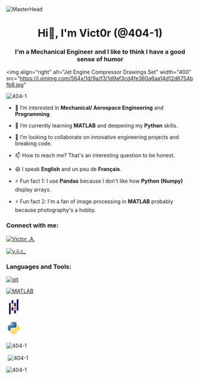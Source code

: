 ![MasterHead](https://media4.giphy.com/media/v1.Y2lkPTc5MGI3NjExc2UybTdvNmEyMHJ2ZzdzZ3hhOTVkang0N2JzZmNjYzFmaHhiZzJsOCZlcD12MV9pbnRlcm5hbF9naWZfYnlfaWQmY3Q9Zw/bqXMrwkWhAbrV0Z0dG/giphy.gif)

<h1 align="center">Hi👋, I'm Vict0r (@404-1)</h1>
<h3 align="center">I'm a Mechanical Engineer and I like to think I have a good sense of humor</h3>

<img align="right" alt="Jet Engine Compressor Drawings Set" width="400" src="https://i.pinimg.com/564x/1d/9a/f3/1d9af3cd4fe360a6aa14d12d6754bfb8.jpg"

<p align="left"> <img src="https://komarev.com/ghpvc/?username=404-1&label=Profile%20views&color=0e75b6&style=plastic&abbreviated=true" alt="404-1" /> </p>

- 👀 I’m interested in **Mechanical/ Aerospace Engineering** and **Programming**.

- 🌱 I’m currently learning **MATLAB** and deepening my **Python** skills.

- 💞️ I’m looking to collaborate on innovative engineering projects and breaking code.

- 📫 How to reach me? That's an interesting question to be honest.

- 😄 I speak **English** and un peu de **Français**.

- ⚡ Fun fact 1: I use **Pandas** because I don't like how **Python (Numpy)** display arrays.

- ⚡ Fun fact 2: I'm a fan of image processing in **MATLAB** probably because photography's a hobby.

<h3 align="left">Connect with me:</h3>

<p align="left">
<!--LinkedIn-->
<a href="https://www.linkedin.com/in/victor-agbaso/" target="blank"><img align="center" src="https://www.vectorlogo.zone/logos/linkedin/linkedin-icon.svg" alt="Victor .A." height="30" width="40" /></a>

<!--Instagram-->
<a href="https://www.instagram.com/v.ii.c_/" target="blank"><img align="center" src="https://raw.githubusercontent.com/rahuldkjain/github-profile-readme-generator/master/src/images/icons/Social/instagram.svg" alt="v.ii.c_" height="30" width="40" /></a>
</p>


<h3 align="left">Languages and Tools:</h3>

<!--Git-->
<p align="left"> <a href="https://git-scm.com/" target="_blank" rel="noreferrer"> <img src="https://www.vectorlogo.zone/logos/git-scm/git-scm-icon.svg" alt="git" width="40" height="40"/> </a> 

<!--MATLAB-->
<a href="https://www.mathworks.com/products/matlab.html" target="_blank" rel="noreferrer"> <img src="https://www.svgrepo.com/show/373830/matlab.svg" alt="MATLAB" width="40" height="40"/> </a>

<!--Pandas-->
 <a href="https://pandas.pydata.org/" target="_blank" rel="noreferrer"> <img src="https://raw.githubusercontent.com/devicons/devicon/2ae2a900d2f041da66e950e4d48052658d850630/icons/pandas/pandas-original.svg" alt="pandas" width="40" height="40"/> </a>

<!--Python--> 
  <a href="https://www.python.org" target="_blank" rel="noreferrer"> <img src="https://raw.githubusercontent.com/devicons/devicon/master/icons/python/python-original.svg" alt="python" width="40" height="40"/> </a> </p>

<!--Stats-->
<p><img align="center" src="https://github-readme-stats.vercel.app/api/top-langs?username=404-1&show_icons=true&locale=en&layout=compact" alt="404-1" /></p>

<p>&nbsp;<img align="center" src="https://github-readme-stats.vercel.app/api?username=404-1&show_icons=true&locale=en" alt="404-1" /></p>

<p><img align="center" src="https://github-readme-streak-stats.herokuapp.com/?user=404-1&" alt="404-1" /></p>

